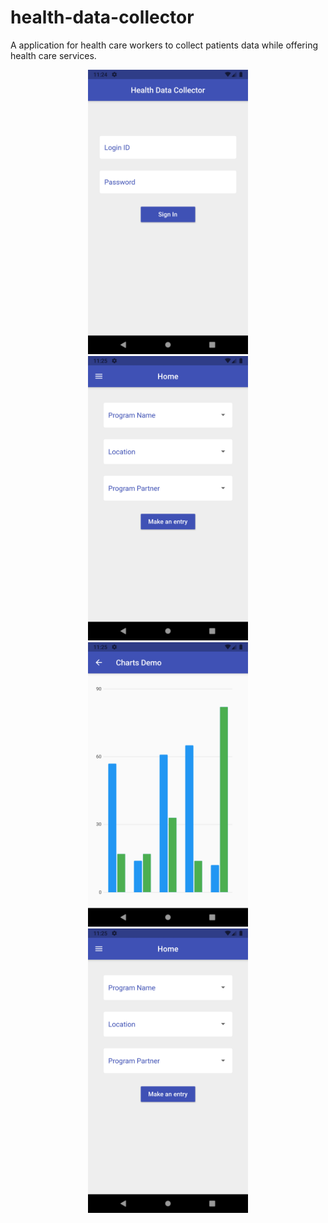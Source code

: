 # health-data-collector
A application for health care workers to collect patients data while offering health care services.

<p align="center">
  <img src="Screenshot_1622094897.png" width="256" height="455">
  <img src="Screenshot_1622094902.png" width="256" height="455">
  <img src="Screenshot_1622094912.png" width="256" height="455">
  <img src="Screenshot_1622094902.png" width="256" height="455">
</p>
